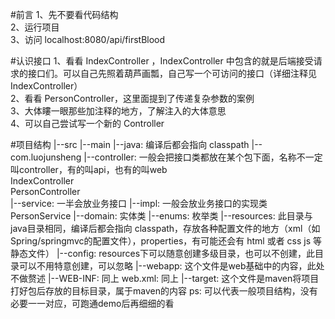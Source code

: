 #前言
1、先不要看代码结构  
2、运行项目  
3、访问 localhost:8080/api/firstBlood



#认识接口
1、看看 IndexController ，IndexController 中包含的就是后端接受请求的接口们。可以自己先照着葫芦画瓢，自己写一个可访问的接口（详细注释见 IndexController）  
2、看看 PersonController，这里面提到了传递复杂参数的案例  
3、大体瞜一眼那些加注释的地方，了解注入的大体意思  
4、可以自己尝试写一个新的 Controller



#项目结构
    |--src
        |--main
            |--java: 编译后都会指向 classpath
                |--com.luojunsheng
                    |--controller: 一般会把接口类都放在某个包下面，名称不一定叫controller，有的叫api，也有的叫web  
                        IndexController  
                        PersonController  
                    |--service: 一半会放业务接口
                        |--impl: 一般会放业务接口的实现类  
                        PersonService
                    |--domain: 实体类
                    |--enums: 枚举类
            |--resources: 此目录与java目录相同，编译后都会指向 classpath，存放各种配置文件的地方（xml（如Spring/springmvc的配置文件），properties，有可能还会有 html 或者 css js 等静态文件）
                |--config: resources下可以随意创建多级目录，也可以不创建，此目录可以不用特意创建，可以忽略
            |--webapp: 这个文件是web基础中的内容，此处不做赘述
                |--WEB-INF: 同上
                    web.xml: 同上
    |--target: 这个文件是maven将项目打好包后存放的目标目录，属于maven的内容
ps: 可以代表一般项目结构，没有必要一一对应，可跑通demo后再细细的看

    


